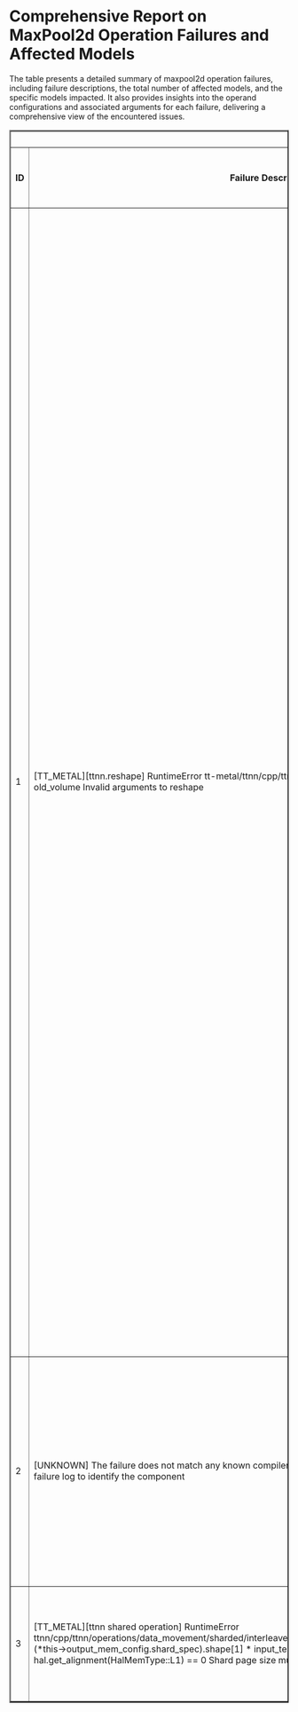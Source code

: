 <h1>Comprehensive Report on MaxPool2d Operation Failures and Affected Models</h1>
<p>The table presents a detailed summary of maxpool2d operation failures, including failure descriptions, the total number of affected models, and the specific models impacted. It also provides insights into the operand configurations and associated arguments for each failure, delivering a comprehensive view of the encountered issues.</p>
<table border="2">
	<thead>
		<tr style="text-align: center;">
			<th colspan="5">Failure Insight and Impacted Models</th>
			<th colspan="2">Maxpool2D Operation Details</th>
		</tr>
		<tr style="text-align: center;">
			<th>ID</th>
			<th>Failure Description</th>
			<th>Total Number of Models Affected</th>
			<th>Number of Models Affected</th>
			<th>Affected Models</th>
			<th>Operands</th>
			<th>Arguments</th>
		</tr>
	</thead>
	<tbody>
		<tr>
			<td rowspan="10">1</td>
			<td rowspan="10">[TT_METAL][ttnn.reshape] RuntimeError tt-metal/ttnn/cpp/ttnn/tensor/tensor_utils.cpp new_volume == old_volume Invalid arguments to reshape</td>
			<td rowspan="10">28</td>
			<td>7</td>
			<td><ul><li>pt_vovnet_vovnet57_obj_det_osmr</li><li>pt_vovnet_vovnet39_obj_det_osmr</li><li>pt_vovnet_ese_vovnet39b_obj_det_torchhub</li><li>pt_vovnet_v1_vovnet39_obj_det_torchhub</li><li>pt_vovnet_vovnet_v1_57_obj_det_torchhub</li><li>pt_vovnet_ese_vovnet19b_dw_obj_det_torchhub</li><li>pt_vovnet_ese_vovnet99b_obj_det_torchhub</li></ul></td>
			<td>Operand(type=Activation, shape=(1, 256, 56, 56), dtype=float32)</td>
			<td>kernel_size : 3<br>stride : 2<br>padding : [0, 0, 0, 0]<br>dilation : 1<br>ceil_mode : True<br>channel_last : 0</td>
		</tr>
		<tr>
			<td>7</td>
			<td><ul><li>pt_vovnet_vovnet57_obj_det_osmr</li><li>pt_vovnet_vovnet39_obj_det_osmr</li><li>pt_vovnet_ese_vovnet39b_obj_det_torchhub</li><li>pt_vovnet_v1_vovnet39_obj_det_torchhub</li><li>pt_vovnet_vovnet_v1_57_obj_det_torchhub</li><li>pt_vovnet_ese_vovnet19b_dw_obj_det_torchhub</li><li>pt_vovnet_ese_vovnet99b_obj_det_torchhub</li></ul></td>
			<td>Operand(type=Activation, shape=(1, 512, 28, 28), dtype=float32)</td>
			<td>kernel_size : 3<br>stride : 2<br>padding : [0, 0, 0, 0]<br>dilation : 1<br>ceil_mode : True<br>channel_last : 0</td>
		</tr>
		<tr>
			<td>7</td>
			<td><ul><li>pt_vovnet_vovnet57_obj_det_osmr</li><li>pt_vovnet_vovnet39_obj_det_osmr</li><li>pt_vovnet_ese_vovnet39b_obj_det_torchhub</li><li>pt_vovnet_v1_vovnet39_obj_det_torchhub</li><li>pt_vovnet_vovnet_v1_57_obj_det_torchhub</li><li>pt_vovnet_ese_vovnet19b_dw_obj_det_torchhub</li><li>pt_vovnet_ese_vovnet99b_obj_det_torchhub</li></ul></td>
			<td>Operand(type=Activation, shape=(1, 768, 14, 14), dtype=float32)</td>
			<td>kernel_size : 3<br>stride : 2<br>padding : [0, 0, 0, 0]<br>dilation : 1<br>ceil_mode : True<br>channel_last : 0</td>
		</tr>
		<tr>
			<td>1</td>
			<td><ul><li>pt_alexnet_base_img_cls_osmr</li></ul></td>
			<td>Operand(type=Activation, shape=(1, 96, 54, 54), dtype=float32)</td>
			<td>kernel_size : 3<br>stride : 2<br>padding : [0, 0, 0, 0]<br>dilation : 1<br>ceil_mode : True<br>channel_last : 0</td>
		</tr>
		<tr>
			<td>1</td>
			<td><ul><li>pt_googlenet_base_img_cls_torchvision</li></ul></td>
			<td>Operand(type=Activation, shape=(1, 64, 112, 112), dtype=float32)</td>
			<td>kernel_size : 3<br>stride : 2<br>padding : [0, 0, 0, 0]<br>dilation : 1<br>ceil_mode : True<br>channel_last : 0</td>
		</tr>
		<tr>
			<td>1</td>
			<td><ul><li>pt_vovnet_vovnet27s_obj_det_osmr</li></ul></td>
			<td>Operand(type=Activation, shape=(1, 128, 56, 56), dtype=float32)</td>
			<td>kernel_size : 3<br>stride : 2<br>padding : [0, 0, 0, 0]<br>dilation : 1<br>ceil_mode : True<br>channel_last : 0</td>
		</tr>
		<tr>
			<td>1</td>
			<td><ul><li>pt_vovnet_vovnet27s_obj_det_osmr</li></ul></td>
			<td>Operand(type=Activation, shape=(1, 256, 28, 28), dtype=float32)</td>
			<td>kernel_size : 3<br>stride : 2<br>padding : [0, 0, 0, 0]<br>dilation : 1<br>ceil_mode : True<br>channel_last : 0</td>
		</tr>
		<tr>
			<td>1</td>
			<td><ul><li>pt_googlenet_base_img_cls_torchvision</li></ul></td>
			<td>Operand(type=Activation, shape=(1, 192, 56, 56), dtype=float32)</td>
			<td>kernel_size : 3<br>stride : 2<br>padding : [0, 0, 0, 0]<br>dilation : 1<br>ceil_mode : True<br>channel_last : 0</td>
		</tr>
		<tr>
			<td>1</td>
			<td><ul><li>pt_googlenet_base_img_cls_torchvision</li></ul></td>
			<td>Operand(type=Activation, shape=(1, 480, 28, 28), dtype=float32)</td>
			<td>kernel_size : 3<br>stride : 2<br>padding : [0, 0, 0, 0]<br>dilation : 1<br>ceil_mode : True<br>channel_last : 0</td>
		</tr>
		<tr>
			<td>1</td>
			<td><ul><li>pt_vovnet_vovnet27s_obj_det_osmr</li></ul></td>
			<td>Operand(type=Activation, shape=(1, 384, 14, 14), dtype=float32)</td>
			<td>kernel_size : 3<br>stride : 2<br>padding : [0, 0, 0, 0]<br>dilation : 1<br>ceil_mode : True<br>channel_last : 0</td>
		</tr>
		<tr>
			<td rowspan="2">2</td>
			<td rowspan="2">[UNKNOWN] The failure does not match any known compiler component exception rules. Please review the failure log to identify the component</td>
			<td rowspan="2">2</td>
			<td>1</td>
			<td><ul><li>pt_googlenet_base_img_cls_torchvision</li></ul></td>
			<td>Operand(type=Activation, shape=(1, 528, 14, 14), dtype=float32)</td>
			<td>kernel_size : 3<br>stride : 1<br>padding : [1, 1, 1, 1]<br>dilation : 1<br>ceil_mode : True<br>channel_last : 0</td>
		</tr>
		<tr>
			<td>1</td>
			<td><ul><li>pt_xception_xception_img_cls_timm</li></ul></td>
			<td>Operand(type=Activation, shape=(1, 728, 37, 37), dtype=float32)</td>
			<td>kernel_size : 3<br>stride : 2<br>padding : [1, 1, 1, 1]<br>dilation : 1<br>ceil_mode : False<br>channel_last : 0</td>
		</tr>
		<tr>
			<td rowspan="1">3</td>
			<td rowspan="1">[TT_METAL][ttnn shared operation] RuntimeError ttnn/cpp/ttnn/operations/data_movement/sharded/interleaved_to_sharded/device/interleaved_to_sharded_op.cpp (*this->output_mem_config.shard_spec).shape[1] * input_tensor.element_size() % hal.get_alignment(HalMemType::L1) == 0 Shard page size must currently have L1 aligned page size</td>
			<td rowspan="1">1</td>
			<td>1</td>
			<td><ul><li>pt_autoencoder_conv_img_enc_github</li></ul></td>
			<td>Operand(type=Activation, shape=(1, 4, 14, 14), dtype=float32)</td>
			<td>kernel_size : 2<br>stride : 2<br>padding : [0, 0, 0, 0]<br>dilation : 1<br>ceil_mode : False<br>channel_last : 0</td>
		</tr>
	</tbody>
</table>
